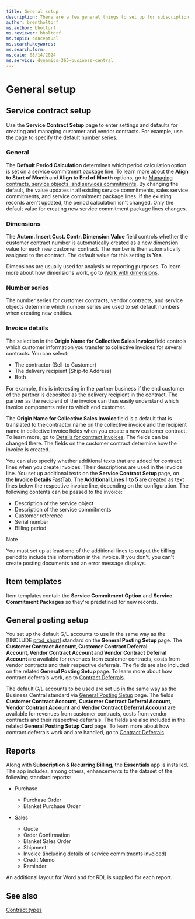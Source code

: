 ```yaml
---
title: General setup
description: There are a few general things to set up for subscription and recurring billing.
author: brentholtorf
ms.author: bholtorf
ms.reviewer: bholtorf
ms.topic: conceptual
ms.search.keywords: 
ms.search.form: 
ms.date: 08/14/2024
ms.service: dynamics-365-business-central
---
```


# General setup

## Service contract setup

Use the **Service Contract Setup** page to enter settings and defaults for creating and managing customer and vendor contracts. For example, use the page to specify the default number series.

<!--### Inventory picks

If a location requires a dedicated warehouse activity when picking items (**Require Pick**=*Yes* in the Location Card, FastTab *Warehouse*), the item is subsequently delivered via commission. In order to handle the base date for the calculation of the service start differently, the reference date can be specified via **Service Start Date for Warehouse Picking**. It is used when the item is shipped from a commission or warehouse pick. For more information on warehouse and logistics functionalities, go to [Set up locations](../../inventory-how-setup-locations.md). -->

### General

The **Default Period Calculation​** determines which period calculation option is set on a service commitment package line. To learn more about the **Align to Start of Month** and **Align to End of Month** options, go to [Managing contracts, service objects, and services commitments](../working-with-contracts/contracts-services-mgmt.md). By changing the default, the value updates in all existing service commitments, sales service commitments, and service commitment package lines. If the existing records aren't updated, the period calculation isn't changed. Only the default value for creating new service commitment package lines changes.

### Dimensions

The **Autom. Insert Cust. Contr. Dimension Value** field controls whether the customer contract number is automatically created as a new dimension value for each new customer contract. The number is then automatically assigned to the contract. The default value for this setting is **Yes**.

Dimensions are usually used for analysis or reporting purposes. To learn more about how dimensions work, go to [Work with dimensions](../../finance-dimensions.md).

### Number series

The number series for customer contracts, vendor contracts, and service objects determine which number series are used to set default numbers when creating new entities.

### Invoice details

The selection in the **Origin Name for Collective Sales Invoice** field controls which customer information you transfer to collective invoices for several contracts. You can select:

* The contractor (Sell-to Customer)
* The delivery recipient (Ship-to Address)
* Both

For example, this is interesting in the partner business if the end customer of the partner is deposited as the delivery recipient in the contract. The partner as the recipient of the invoice can thus easily understand which invoice components refer to which end customer.

The **Origin Name for Collective Sales Invoice** field is a default that is translated to the contractor name on the collective invoice and the recipient name in collective invoice fields when you create a new customer contract. To learn more, go to [Details for contract invoices](../working-with-contracts/customer-contracts.md#details-for-contract-invoices). The fields can be changed there. The fields on the customer contract determine how the invoice is created.

You can also specify whether additional texts that are added for contract lines when you create invoices. Their descriptions are used in the invoice line. You set up additional texts on the **Service Contract Setup** page, on the **Invoice Details** FastTab. The **Additional Lines 1 to 5** are created as text lines below the respective invoice line, depending on the configuration. The following contents can be passed to the invoice:

* Description of the service object
* Description of the service commitments
* Customer reference
* Serial number
* Billing period

> [!NOTE]
> You must set up at least one of the additional lines to output the billing period to include this information in the invoice. If you don't, you can't create posting documents and an error message displays.

## Item templates

Item templates contain the **Service Commitment Option** and **Service Commitment Packages** so they're predefined for new records.

## General posting setup

You set up the default G/L accounts to use in the same way as the [!INCLUDE [prod_short](../../includes/prod_short.md)] standard on the **General Posting Setup** page. The **Customer Contract Account**, **Customer Contract Deferral Account**, **Vendor Contract Account** and **Vendor Contract Deferral Account** are available for revenues from customer contracts, costs from vendor contracts and their respective deferrals. The fields are also included on the related **General Posting Setup** page. To learn more about how contract deferrals work, go to [Contract Deferrals](../working-with-contracts/contract-deferrals.md).

The default G/L accounts to be used are set up in the same way as the Business Central standard via [General Posting Setup](../../finance-posting-groups.md) page. The fields **Customer Contract Account**, **Customer Contract Deferral Account**, **Vendor Contract Account** and **Vendor Contract Deferral Account** are available for revenues from customer contracts, costs from vendor contracts and their respective deferrals. The fields are also included in the related **General Posting Setup Card** page. To learn more about how contract deferrals work and are handled, go to [Contract Deferrals](../working-with-contracts/contract-deferrals.md).

## Reports

Along with **Subscription & Recurring Billing**, the **Essentials** app is installed. The app includes, among others, enhancements to the dataset of the following standard reports:

* Purchase
   * Purchase Order
   * Blanket Purchase Order
  
* Sales
   * Quote
   * Order Confirmation
   * Blanket Sales Order
   * Shipment
   * Invoice (including details of service commitments invoiced)
   * Credit Memo
   * Reminder

An additional layout for Word and for RDL is supplied for each report.

## See also

[Contract types](contract-types.md)